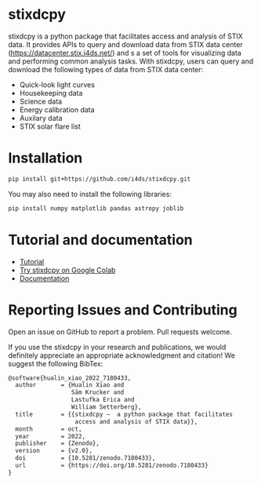 
# stixdcpy
stixdcpy is a python package that facilitates access and analysis of STIX data. It provides APIs to query and download data from STIX data center (https://datacenter.stix.i4ds.net/) and s a set of tools for visualizing data and performing common analysis tasks.  With stixdcpy, users can query and download the following types of data from STIX data center:

- Quick-look light curves
- Housekeeping data
- Science data
- Energy calibration data
- Auxilary data
- STIX solar flare list



# Installation


```sh
pip install git+https://github.com/i4ds/stixdcpy.git
```
You may also need to install the following libraries:
```sh
pip install numpy matplotlib pandas astropy joblib
```

# Tutorial and documentation

- [Tutorial](https://github.com/i4ds/stixdcpy/blob/master/examples/tutorial.ipynb)
- [Try stixdcpy on Google Colab](https://colab.research.google.com/drive/17fQfbWjL0s0TpblbPL1Ysy_zFXj40FBf?usp=sharing)
- [Documentation](https://drhlxiao.github.io/stixdcpy/)


# Reporting Issues and Contributing
Open an issue on GitHub to report a problem. Pull requests welcome.


If you use the stixdcpy in your research and publications, we would definitely appreciate an appropriate acknowledgment and citation! We suggest the following BibTex:
```latex
@software{hualin_xiao_2022_7180433,
  author       = {Hualin Xiao and
                  Säm Krucker and
                  Lastufka Erica and
                  William Setterberg},
  title        = {{stixdcpy –  a python package that facilitates 
                   access and analysis of STIX data}},
  month        = oct,
  year         = 2022,
  publisher    = {Zenodo},
  version      = {v2.0},
  doi          = {10.5281/zenodo.7180433},
  url          = {https://doi.org/10.5281/zenodo.7180433}
}
```
